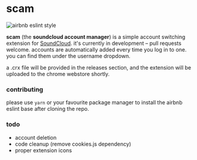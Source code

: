 # scam
![airbnb eslint style](https://camo.githubusercontent.com/1c5c800fbdabc79cfaca8c90dd47022a5b5c7486/68747470733a2f2f696d672e736869656c64732e696f2f62616467652f636f64652532307374796c652d616972626e622d627269676874677265656e2e7376673f7374796c653d666c61742d737175617265)

**scam** (the **soundcloud account manager**) is a simple account switching extension for [SoundCloud](https://soundcloud.com). it's currently in development – pull requests welcome. accounts are automatically added every time you log in to one. you can find them under the username dropdown.

a .crx file will be provided in the releases section, and the extension will be uploaded to the chrome webstore shortly.

### contributing
please use `yarn` or your favourite package manager to install the airbnb eslint base after cloning the repo.
### todo
- account deletion
- code cleanup (remove cookies.js dependency)
- proper extension icons